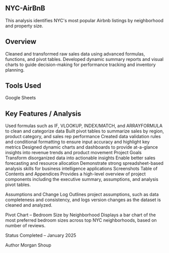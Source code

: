 ## NYC-AirBnB
This analysis identifies NYC's most popular Airbnb listings by neighborhood and property size. 

## Overview
Cleaned and transformed raw sales data using advanced formulas, functions, and pivot tables. Developed dynamic summary reports and visual charts to guide decision-making for performance tracking and inventory planning.

## Tools Used
Google Sheets

## Key Features / Analysis
Used formulas such as IF, VLOOKUP, INDEX/MATCH, and ARRAYFORMULA to clean and categorize data
Built pivot tables to summarize sales by region, product category, and sales rep performance
Created data validation rules and conditional formatting to ensure input accuracy and highlight key metrics
Designed dynamic charts and dashboards to provide at-a-glance insights into revenue trends and product movement
Project Goals
Transform disorganized data into actionable insights
Enable better sales forecasting and resource allocation
Demonstrate strong spreadsheet-based analysis skills for business intelligence applications
Screenshots
Table of Contents and Appendices Provides a high-level overview of project components including the executive summary, assumptions, and analysis pivot tables.

Assumptions and Change Log Outlines project assumptions, such as data completeness and consistency, and logs version changes as the dataset is cleaned and analyzed.

Pivot Chart – Bedroom Size by Neighborhood Displays a bar chart of the most preferred bedroom sizes across top NYC neighborhoods, based on number of reviews.

Status
Completed – January 2025

Author
Morgan Shoup
